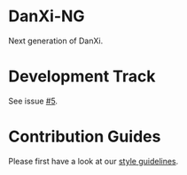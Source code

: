 # DanXi-NG

Next generation of DanXi.

# Development Track
See issue [#5](https://github.com/DanXi-Dev/DanXi-NG/issues/5).
# Contribution Guides
Please first have a look at our [style guidelines](STYLE-PRACTICES.md).